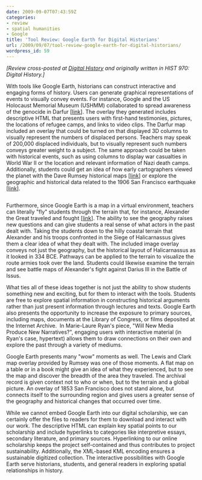 ```yaml
---
date: 2009-09-07T07:43:59Z
categories:
- review
- spatial humanities
- Google
title: 'Tool Review: Google Earth for Digital Historians'
url: /2009/09/07/tool-review-google-earth-for-digital-historians/
wordpress_id: 59
---
```


<em>[Review cross-posted at <a href="http://digitalhistory.unl.edu/t-reviews/geheppler.html">Digital History</a> and originally written in HIST 970: Digital History.]</em>

With tools like Google Earth, historians can construct interactive  and engaging forms of history. Users can generate graphical  representations of events to visually convey events. For instance,  Google and the US Holocaust Memorial Museum (USHMM) collaborated to  spread awareness of the genocide in Darfur [<a href="http://www.ushmm.org/maps/projects/darfur/" target="_blank">link</a>].  The overlay they generated includes descriptive HTML that presents  users with first-hand testimonies, pictures, the locations of refugee  camps, and links to video clips. The Darfur map included an overlay that  could be turned on that displayed 3D columns to visually represent the  numbers of displaced persons. Teachers may speak of 200,000 displaced  individuals, but to visually represent such numbers conveys greater  weight to a subject. The same approach could be taken with historical  events, such as using columns to display war casualties in World War II  or the location and relevant information of Nazi death camps.  Additionally, students could get an idea of how early cartographers  viewed the planet with the Dave Rumsey historical maps [<a href="http://www.davidrumsey.com/" target="_blank">link</a>] or  explore the geographic and historical data related to the 1906 San  Francisco earthquake [<a href="http://earthquake.usgs.gov/regional/nca/virtualtour/index.php" target="_blank">link</a>].

<img title="More..." src="http://tdhxp.wordpress.com/wp-includes/js/tinymce/plugins/wordpress/img/trans.gif" alt="" />

Furthermore, since Google Earth is a map in a virtual environment,  teachers can literally "fly" students through the terrain that, for  instance, Alexander the Great traveled and fought [<a href="http://bbs.keyhole.com/ubb/showflat.php/Cat/0/Number/126402/an/0/page/1#126402" target="_blank">link</a>]. The ability to see the geography raises new  questions and can give students a real sense of what actors in the past  dealt with. Taking the students down to the hilly coastal terrain that  Alexander and his troops confronted in the Siege of Halicarnassus gives  them a clear idea of what they dealt with. The included image overlay  conveys not just the geography, but the historical layout of  Halicarnassus as it looked in 334 BCE. Pathways can be applied to the  terrain to visualize the route armies took over the land. Students could  likewise examine the terrain and see battle maps of Alexander's fight  against Darius III in the Battle of Issus.

What ties all of these ideas together is not just the ability to show  students something new and exciting, but for them to interact with the  tools. Students are free to explore spatial information in constructing  historical arguments rather than just present information through  lectures and texts. Google Earth also presents the opportunity to  increase the exposure to primary sources, including maps, documents at  the Library of Congress, or films deposited at the Internet Archive.  In Marie-Laure Ryan's piece, "Will New Media Produce New  Narratives?", engaging users with interactive  material (in Ryan's case, hypertext) allows them to draw connections on  their own and explore the past through a variety of mediums.

Google Earth presents many "wow" moments as well. The Lewis and Clark  map overlay provided by Rumsey was one of those moments. A flat map on a  table or in a book might give an idea of what they experienced, but to  see the map and discover the breadth of the area they traveled. The  archival record is given context not to who or when, but to the terrain  and a global picture. An overlay of 1853 San Francisco does not stand  alone, but connects itself to the surrounding region and gives users a  greater sense of the geography and historical changes that occurred over  time.

While we cannot embed Google Earth into our digital scholarship, we  can certainly offer the files to readers for them to download and  interact with our work. The descriptive HTML can explain key spatial  points to our scholarship and include hyperlinks to categories like  interpretive essays, secondary literature, and primary sources.  Hyperlinking to our online scholarship keeps the project self-contained  and thus contributes to project sustainability. Additionally, the  XML-based KML encoding ensures a sustainable digitized collection. The  interactive possibilities with Google Earth serve historians, students,  and general readers in exploring spatial relationships in history.
